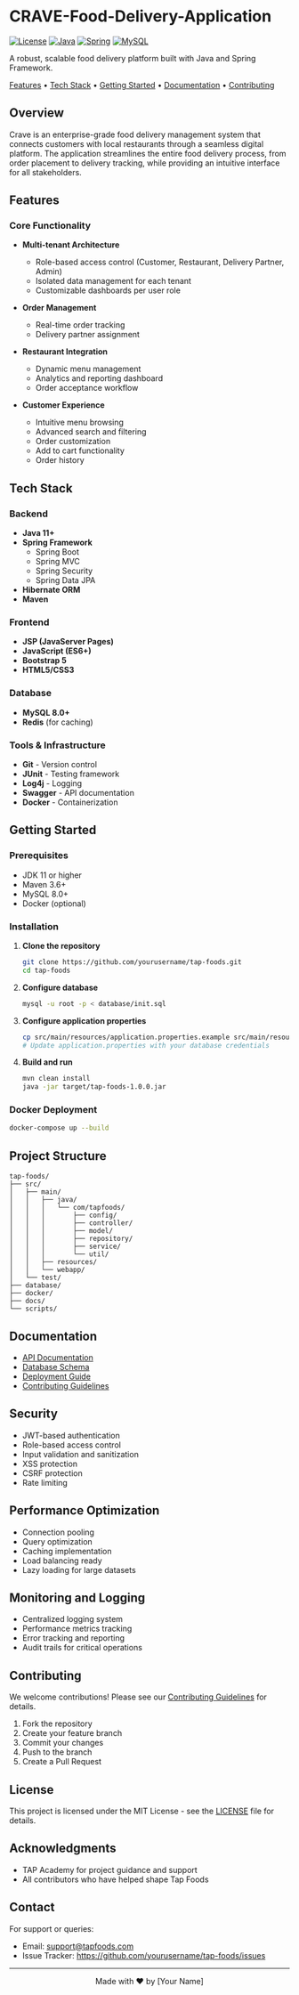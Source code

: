 # CRAVE-Food-Delivery-Application

[![License](https://img.shields.io/badge/License-MIT-blue.svg)](LICENSE)
[![Java](https://img.shields.io/badge/Java-11%2B-orange)](https://www.oracle.com/java/)
[![Spring](https://img.shields.io/badge/Spring-5.0%2B-green)](https://spring.io/)
[![MySQL](https://img.shields.io/badge/MySQL-8.0%2B-blue)](https://www.mysql.com/)

A robust, scalable food delivery platform built with Java and Spring Framework.

[Features](#features) •
[Tech Stack](#tech-stack) •
[Getting Started](#getting-started) •
[Documentation](#documentation) •
[Contributing](#contributing)

</div>

## Overview

Crave is an enterprise-grade food delivery management system that connects customers with local restaurants through a seamless digital platform. The application streamlines the entire food delivery process, from order placement to delivery tracking, while providing an intuitive interface for all stakeholders.

## Features

### Core Functionality

- **Multi-tenant Architecture**
  - Role-based access control (Customer, Restaurant, Delivery Partner, Admin)
  - Isolated data management for each tenant
  - Customizable dashboards per user role

- **Order Management**
  - Real-time order tracking
  - Delivery partner assignment

- **Restaurant Integration**
  - Dynamic menu management
  - Analytics and reporting dashboard
  - Order acceptance workflow

- **Customer Experience**
  - Intuitive menu browsing
  - Advanced search and filtering
  - Order customization
  - Add to cart functionality
  - Order history 
  

## Tech Stack

### Backend
- **Java 11+**
- **Spring Framework**
  - Spring Boot
  - Spring MVC
  - Spring Security
  - Spring Data JPA
- **Hibernate ORM**
- **Maven**

### Frontend
- **JSP (JavaServer Pages)**
- **JavaScript (ES6+)**
- **Bootstrap 5**
- **HTML5/CSS3**

### Database
- **MySQL 8.0+**
- **Redis** (for caching)

### Tools & Infrastructure
- **Git** - Version control
- **JUnit** - Testing framework
- **Log4j** - Logging
- **Swagger** - API documentation
- **Docker** - Containerization

## Getting Started

### Prerequisites

- JDK 11 or higher
- Maven 3.6+
- MySQL 8.0+
- Docker (optional)

### Installation

1. **Clone the repository**
   ```bash
   git clone https://github.com/yourusername/tap-foods.git
   cd tap-foods
   ```

2. **Configure database**
   ```bash
   mysql -u root -p < database/init.sql
   ```

3. **Configure application properties**
   ```bash
   cp src/main/resources/application.properties.example src/main/resources/application.properties
   # Update application.properties with your database credentials
   ```

4. **Build and run**
   ```bash
   mvn clean install
   java -jar target/tap-foods-1.0.0.jar
   ```

### Docker Deployment

```bash
docker-compose up --build
```

## Project Structure

```
tap-foods/
├── src/
│   ├── main/
│   │   ├── java/
│   │   │   └── com/tapfoods/
│   │   │       ├── config/
│   │   │       ├── controller/
│   │   │       ├── model/
│   │   │       ├── repository/
│   │   │       ├── service/
│   │   │       └── util/
│   │   ├── resources/
│   │   └── webapp/
│   └── test/
├── database/
├── docker/
├── docs/
└── scripts/
```

## Documentation

- [API Documentation](docs/api.md)
- [Database Schema](docs/schema.md)
- [Deployment Guide](docs/deployment.md)
- [Contributing Guidelines](CONTRIBUTING.md)

## Security

- JWT-based authentication
- Role-based access control
- Input validation and sanitization
- XSS protection
- CSRF protection
- Rate limiting

## Performance Optimization

- Connection pooling
- Query optimization
- Caching implementation
- Load balancing ready
- Lazy loading for large datasets

## Monitoring and Logging

- Centralized logging system
- Performance metrics tracking
- Error tracking and reporting
- Audit trails for critical operations

## Contributing

We welcome contributions! Please see our [Contributing Guidelines](CONTRIBUTING.md) for details.

1. Fork the repository
2. Create your feature branch
3. Commit your changes
4. Push to the branch
5. Create a Pull Request

## License

This project is licensed under the MIT License - see the [LICENSE](LICENSE) file for details.

## Acknowledgments

- TAP Academy for project guidance and support
- All contributors who have helped shape Tap Foods

## Contact

For support or queries:
- Email: support@tapfoods.com
- Issue Tracker: https://github.com/yourusername/tap-foods/issues

---

<div align="center">
Made with ❤️ by [Your Name]
</div>